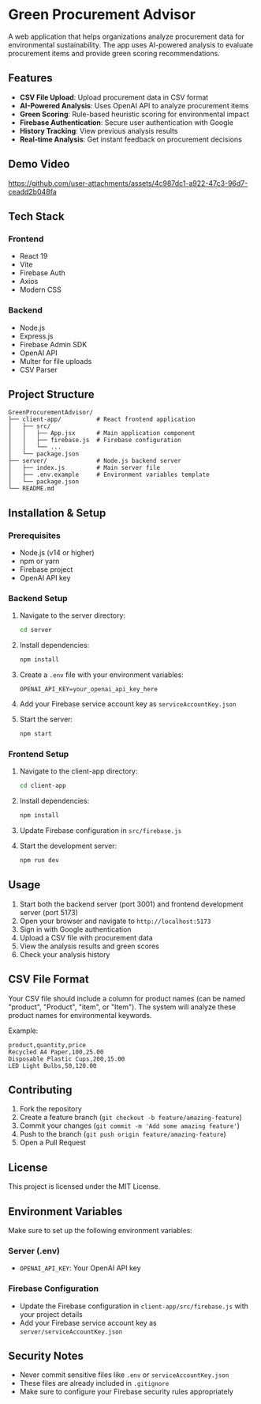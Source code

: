 # Green Procurement Advisor

A web application that helps organizations analyze procurement data for environmental sustainability. The app uses AI-powered analysis to evaluate procurement items and provide green scoring recommendations.

## Features

- **CSV File Upload**: Upload procurement data in CSV format
- **AI-Powered Analysis**: Uses OpenAI API to analyze procurement items
- **Green Scoring**: Rule-based heuristic scoring for environmental impact
- **Firebase Authentication**: Secure user authentication with Google
- **History Tracking**: View previous analysis results
- **Real-time Analysis**: Get instant feedback on procurement decisions

## Demo Video


https://github.com/user-attachments/assets/4c987dc1-a922-47c3-96d7-ceadd2b048fa



## Tech Stack

### Frontend
- React 19
- Vite
- Firebase Auth
- Axios
- Modern CSS

### Backend
- Node.js
- Express.js
- Firebase Admin SDK
- OpenAI API
- Multer for file uploads
- CSV Parser

## Project Structure

```
GreenProcurementAdvisor/
├── client-app/          # React frontend application
│   ├── src/
│   │   ├── App.jsx      # Main application component
│   │   ├── firebase.js  # Firebase configuration
│   │   └── ...
│   └── package.json
├── server/              # Node.js backend server
│   ├── index.js         # Main server file
│   ├── .env.example     # Environment variables template
│   └── package.json
└── README.md
```

## Installation & Setup

### Prerequisites
- Node.js (v14 or higher)
- npm or yarn
- Firebase project
- OpenAI API key

### Backend Setup

1. Navigate to the server directory:
   ```bash
   cd server
   ```

2. Install dependencies:
   ```bash
   npm install
   ```

3. Create a `.env` file with your environment variables:
   ```env
   OPENAI_API_KEY=your_openai_api_key_here
   ```

4. Add your Firebase service account key as `serviceAccountKey.json`

5. Start the server:
   ```bash
   npm start
   ```

### Frontend Setup

1. Navigate to the client-app directory:
   ```bash
   cd client-app
   ```

2. Install dependencies:
   ```bash
   npm install
   ```

3. Update Firebase configuration in `src/firebase.js`

4. Start the development server:
   ```bash
   npm run dev
   ```

## Usage

1. Start both the backend server (port 3001) and frontend development server (port 5173)
2. Open your browser and navigate to `http://localhost:5173`
3. Sign in with Google authentication
4. Upload a CSV file with procurement data
5. View the analysis results and green scores
6. Check your analysis history

## CSV File Format

Your CSV file should include a column for product names (can be named "product", "Product", "item", or "Item"). The system will analyze these product names for environmental keywords.

Example:
```csv
product,quantity,price
Recycled A4 Paper,100,25.00
Disposable Plastic Cups,200,15.00
LED Light Bulbs,50,120.00
```

## Contributing

1. Fork the repository
2. Create a feature branch (`git checkout -b feature/amazing-feature`)
3. Commit your changes (`git commit -m 'Add some amazing feature'`)
4. Push to the branch (`git push origin feature/amazing-feature`)
5. Open a Pull Request

## License

This project is licensed under the MIT License.

## Environment Variables

Make sure to set up the following environment variables:

### Server (.env)
- `OPENAI_API_KEY`: Your OpenAI API key

### Firebase Configuration
- Update the Firebase configuration in `client-app/src/firebase.js` with your project details
- Add your Firebase service account key as `server/serviceAccountKey.json`

## Security Notes

- Never commit sensitive files like `.env` or `serviceAccountKey.json`
- These files are already included in `.gitignore`
- Make sure to configure your Firebase security rules appropriately
